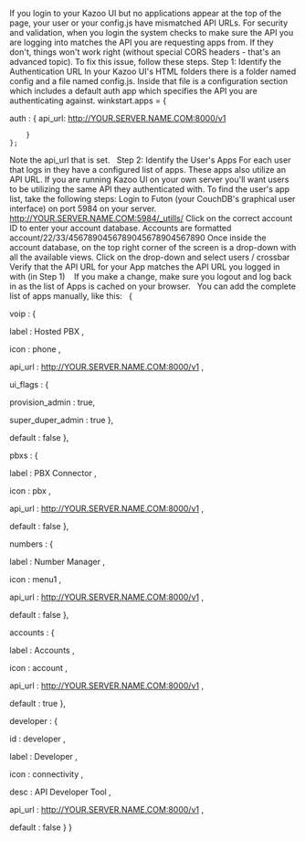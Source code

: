 If you login to your Kazoo UI but no applications appear at the top of the page, your user or your config.js have mismatched API URLs. For security and validation, when you login the system checks to make sure the API you are logging into matches the API you are requesting apps from. If they don't, things won't work right (without special CORS headers - that's an advanced topic).
To fix this issue, follow these steps.
Step 1: Identify the Authentication URL
In your Kazoo UI's HTML folders there is a folder named config and a file named config.js. Inside that file is a configuration section which includes a default auth app which specifies the API you are authenticating against.
    winkstart.apps = {
        
auth
 : {
            api_url: 
http://YOUR.SERVER.NAME.COM:8000/v1

        }
    };


Note the api_url that is set.
 
Step 2: Identify the User's Apps
For each user that logs in they have a configured list of apps. These apps also utilize an API URL. If you are running Kazoo UI on your own server you'll want users to be utilizing the same API they authenticated with.
To find the user's app list, take the following steps:
Login to Futon (your CouchDB's graphical user interface) on port 5984 on your server.   
http://YOUR.SERVER.NAME.COM:5984/_utills/
Click on the correct account ID to enter your account database. Accounts are formatted account/22/33/4567890456789045678904567890
Once inside the account database, on the top right corner of the screen is a drop-down with all the available views. Click on the drop-down and select 
users
 / 
crossbar
Verify that the API URL for your App matches the API URL you logged in with (in Step 1) 
 
If you make a change, make sure you logout and log back in as the list of Apps is cached on your browser.
 
You can add the complete list of apps manually, like this:
 
{
   
voip
: {
       
label
: 
Hosted PBX
,
       
icon
: 
phone
,
       
api_url
: 
http://YOUR.SERVER.NAME.COM:8000/v1
,
       
ui_flags
: {
           
provision_admin
: true,
           
super_duper_admin
: true
       },
       
default
: false
   },
   
pbxs
: {
       
label
: 
PBX Connector
,
       
icon
: 
pbx
,
       
api_url
: 
http://YOUR.SERVER.NAME.COM:8000/v1
,
       
default
: false
   },
   
numbers
: {
       
label
: 
Number Manager
,
       
icon
: 
menu1
,
       
api_url
: 
http://YOUR.SERVER.NAME.COM:8000/v1
,
       
default
: false
   },
   
accounts
: {
       
label
: 
Accounts
,
       
icon
: 
account
,
       
api_url
: 
http://YOUR.SERVER.NAME.COM:8000/v1
,
       
default
: true
   },
   
developer
: {
       
id
: 
developer
,
       
label
: 
Developer
,
       
icon
: 
connectivity
,
       
desc
: 
API Developer Tool
,
       
api_url
: 
http://YOUR.SERVER.NAME.COM:8000/v1
,
       
default
: false
   }
}
